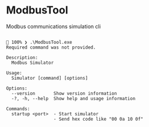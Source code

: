 # ModbusTool
Modbus communications simulation cli

```pwsh

🔋 100% ❯ .\ModbusTool.exe
Required command was not provided.

Description:
  Modbus Simulator

Usage:
  Simulator [command] [options]

Options:
  --version       Show version information
  -?, -h, --help  Show help and usage information

Commands:
  startup <port>  - Start simulator
                  - Send hex code like "00 0a 10 0f"

```